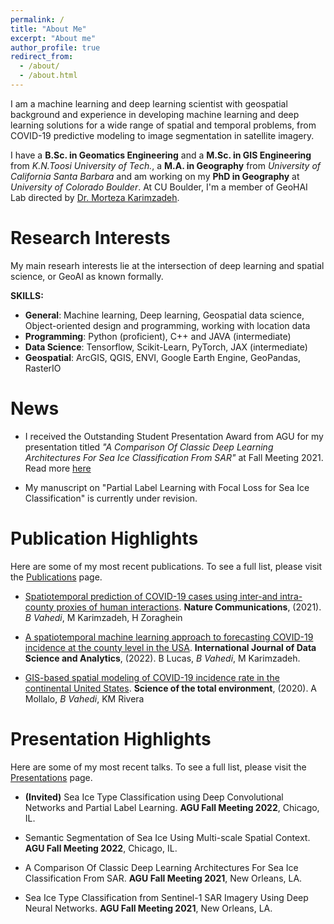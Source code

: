 ```yaml
---
permalink: /
title: "About Me"
excerpt: "About me"
author_profile: true
redirect_from: 
  - /about/
  - /about.html
---
```


I am a machine learning and deep learning scientist with geospatial background and experience in developing machine learning and deep learning solutions for a wide range of spatial and temporal problems, from COVID-19 predictive modeling to image segmentation in satellite imagery.

I have a __B.Sc. in Geomatics Engineering__ and a __M.Sc. in GIS Engineering__ from _K.N.Toosi University of Tech._, a __M.A. in Geography__ from _University of California Santa Barbara_ and am working on my __PhD in Geography__ at _University of Colorado Boulder_. At CU Boulder, I'm a member of GeoHAI Lab directed by [Dr. Morteza Karimzadeh](https://www.colorado.edu/geography/morteza-karimzadeh).


Research Interests
======
My main researh interests lie at the intersection of deep learning and spatial science, or GeoAI as known formally. 

__SKILLS:__

- __General__: Machine learning, Deep learning, Geospatial data science, Object-oriented design and programming, working with location data
- __Programming__: Python (proficient), C++ and JAVA (intermediate)
- __Data Science__: Tensorflow, Scikit-Learn, PyTorch, JAX (intermediate)
- __Geospatial__: ArcGIS, QGIS, ENVI, Google Earth Engine, GeoPandas, RasterIO

News
======

- I received the Outstanding Student Presentation Award from AGU for my presentation titled _"A Comparison Of Classic Deep Learning Architectures For Sea Ice Classification From SAR"_ at Fall Meeting 2021. Read more [here](https://www.agu.org/Learn-and-Develop/Learn/Student-Competitions/OSPA/OSPA-Winners)

- My manuscript on "Partial Label Learning with Focal Loss for Sea Ice Classification" is currently under revision.


Publication Highlights
======

Here are some of my most recent publications. To see a full list, please visit the [Publications](./publications/) page. 

- [Spatiotemporal prediction of COVID-19 cases using inter-and intra-county proxies of human interactions](https://www.nature.com/articles/s41467-021-26742-6). __Nature Communications__, (2021). _B Vahedi_, M Karimzadeh, H Zoraghein

- [A spatiotemporal machine learning approach to forecasting COVID-19 incidence at the county level in the USA](https://link.springer.com/article/10.1007/s41060-021-00295-9). __International Journal of Data Science and Analytics__, (2022). B Lucas, _B Vahedi_, M Karimzadeh.

- [GIS-based spatial modeling of COVID-19 incidence rate in the continental United States](https://www.sciencedirect.com/science/article/pii/S0048969720324013). __Science of the total environment__, (2020). A Mollalo, _B Vahedi_, KM Rivera



Presentation Highlights
======

Here are some of my most recent talks. To see a full list, please visit the [Presentations](./talks/) page.

- __(Invited)__ Sea Ice Type Classification using Deep Convolutional Networks and Partial Label Learning. __AGU Fall Meeting 2022__, Chicago, IL.

- Semantic Segmentation of Sea Ice Using Multi-scale Spatial Context. __AGU Fall Meeting 2022__, Chicago, IL.

- A Comparison Of Classic Deep Learning Architectures For Sea Ice Classification From SAR. __AGU Fall Meeting 2021__, New Orleans, LA.

- Sea Ice Type Classification from Sentinel-1 SAR Imagery Using Deep Neural Networks. __AGU Fall Meeting 2021__, New Orleans, LA.
